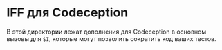 # IFF для Codeception

В этой директории лежат дополнения для Codeception в основном вызовы для `$I`, которые могут позволить сократить код ваших тестов.